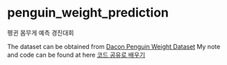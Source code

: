 # penguin_weight_prediction
펭귄 몸무게 예측 경진대회

The dataset can be obtained from [Dacon Penguin Weight Dataset](https://dacon.io/competitions/official/235862/data)
My note and code can be found at here [코드 공유로 배우기](https://dacon.io/codeshare/4081)
